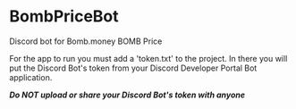 # BombPriceBot
Discord bot for Bomb.money BOMB Price


For the app to run you must add a 'token.txt' to the project. In there you will put the Discord Bot's token from your Discord Developer Portal Bot application.

***Do NOT upload or share your Discord Bot's token with anyone***
